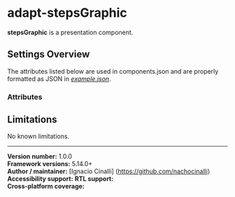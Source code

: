 # adapt-stepsGraphic
 **stepsGraphic** is a presentation component.

## Settings Overview
The attributes listed below are used in components.json and are properly formatted as JSON in  [*example.json*](https://github.com/nachocinalli/adapt-stepsGraphic/blob/master/example.json).

### Attributes

## Limitations

No known limitations.

----------------------------
**Version number:**  1.0.0  
**Framework versions:** 5.14.0+  
**Author / maintainer:** [Ignacio Cinalli] (https://github.com/nachocinalli)  
**Accessibility support:** 
**RTL support:**   
**Cross-platform coverage:** 